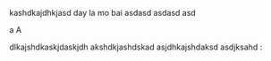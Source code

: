 kashdkajdhkjasd day la mo bai
asdasd
asdasd
asd

a
A

dlkajshdkaskjdaskjdh
akshdkjashdskad
asjdhkajshdaksd
asdjksahd
:
